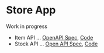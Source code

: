 # Store App

Work in progress

* Item API ... [OpenAPI Spec](./item-spec), [Code](./item-api)
* Stock API ... [Open API Spec](./stock-spec), [Code](./stock-api)